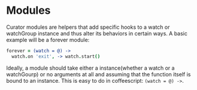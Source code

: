 Modules
=======

Curator modules are helpers that add specific hooks to a watch or watchGroup
instance and thus alter its behaviors in certain ways. A basic example will be
a forever module:

```coffeescript
forever = (watch = @) ->
  watch.on 'exit', -> watch.start()
```

Ideally, a module should take either a instance(whether a watch or a watchGourp)
or no arguments at all and assuming that the function itself is bound to an
instance. This is easy to do in coffeescript: `(watch = @) ->`.
